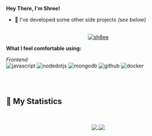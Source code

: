 **Hey There, I'm Shree!**  

- 🧪 I've developed some other side projects *(see below)*
<br><br>

<p align="center"> <a href="https://github.com/ryo-ma/github-profile-trophy"><img src="https://github-profile-trophy.vercel.app/?username=sh8ee" alt="sh8ee" /></a> </p>
</center>


**What I feel comfortable using:**  
  
*Frontend*  
![javascript](https://img.shields.io/badge/javascript-black?style=flat-square&logo=javascript) 
![nodedotjs](https://img.shields.io/badge/nodeJS-black?style=flat-square&logo=nodedotjs)
![mongodb](https://img.shields.io/badge/MongoDB-black?style=flat-square&logo=mongodb) 
![github](https://img.shields.io/badge/github-black?style=flat-square&logo=github) 
![docker](https://img.shields.io/badge/docker-black?style=flat-square&logo=docker) 

<br/><br/>


## 🔖 My Statistics
&nbsp;
<p align="center">
    <a href="https://youtube.com/c/sh3ee">
    <img align= "center" src="https://github-readme-stats.vercel.app/api?username=sh8ee&count_private=true&cache_seconds=7200&border_radius=10px&show_icons=true&bg_color=1C2128&text_color=adbac7&border_color=cdd9e51a"/>
  </a>
  <img align= "center" src="https://github-readme-stats.vercel.app/api/top-langs/?username=sh8ee&count_private=true&card_width=495&cache_seconds=7200&border_radius=10px&show_icons=true&bg_color=1C2128&text_color=adbac7&border_color=cdd9e51a" />
  </a>
</p>
